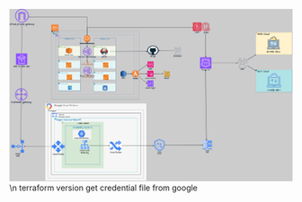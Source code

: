 ![alt text](https://github.com/daphnen7777/kg-final-project/blob/main/Final-Project/3팀_aws_gcp_3tier.png?raw=true) \n
terraform version
get credential file from google
